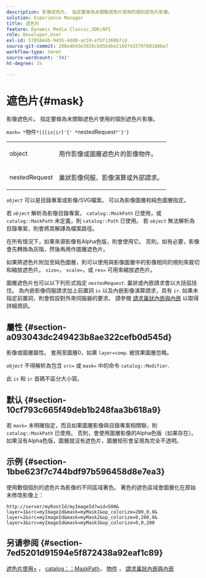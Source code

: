 ```yaml
---
description: 影像遮色片。 指定要做為未關聯遮色片使用的個別遮色片影像。
solution: Experience Manager
title: 遮色片
feature: Dynamic Media Classic,SDK/API
role: Developer,User
exl-id: 5785844b-945b-4dd0-ac59-efbf1360b7cd
source-git-commit: 206e4643e3926cb85b4be2189743578f88180be7
workflow-type: tm+mt
source-wordcount: '341'
ht-degree: 1%

---
```


# 遮色片{#mask}

影像遮色片。 指定要做為未關聯遮色片使用的個別遮色片影像。

`mask= *`物件`*|{[is|ir]'{' *`nestedRequest`*'}'}`

<table id="simpletable_F5A8CD8D7E9B48DAB3C8184E8FE60D9B"> 
 <tr class="strow"> 
  <td class="stentry"> <p><span class="varname"> object</span> </p></td> 
  <td class="stentry"> <p>用作影像或圖層遮色片的影像物件。 </p></td> 
 </tr> 
 <tr class="strow"> 
  <td class="stentry"> <p><span class="varname"> nestedRequest</span> </p></td> 
  <td class="stentry"> <p>巢狀影像伺服、影像演算或外部請求。 </p></td> 
 </tr> 
</table>

*`object`* 可以是目錄專案或影像/SVG檔案。 可以為影像圖層和純色圖層指定。

若 *`object`* 解析為影像目錄專案， `catalog::MaskPath` 已使用，或 `catalog::MaskPath` 未定義，則 `catalog::Path` 已使用。 若 *`object`* 無法解析為目錄專案，則會將其解譯為檔案路徑。

在所有情況下，如果來源影像有Alpha色版，則會使用它。 否則，如有必要，影像會先轉換為灰階，然後再用作圖層遮色片。

如果將遮色片附加至純色圖層，則可以使用與影像圖層中的影像相同的規則來裁切和縮放遮色片。 `size=`， `scale=`，或 `res=` 可用來縮放遮色片。

圖層遮色片也可以以下列形式指定 *`nestedRequest`*. 巢狀或內嵌請求會以大括弧括住。 為內嵌影像伺服請求加上前置詞 `is` 以及內嵌影像演算請求，具有 `ir`. 如果未指定前置詞，則會假設對外來伺服器的要求。 請參閱 [請求巢狀內嵌與內嵌](../../../../../is-api/http-ref/image-serving-api-ref/c-http-protocol-reference/c-syntax-and-features/r-request-nesting-and-embedding.md#reference-38ec66d4062046589e16c39bf1c6049b) 以取得詳細資訊。

## 屬性 {#section-a093043dc249423b8ae322cefb0d545d}

影像或圖層屬性。 套用至圖層0，如果 `layer=comp`. 被效果圖層忽略。

*`object`* 不得解析為包含 `src=` 或 `mask=` 中的命令 `catalog::Modifier`.

此 `is` 和 `ir` 首碼不區分大小寫。

## 默认 {#section-10cf793c665f49deb1b248faa3b618a9}

若 `mask=` 未明確指定，而且如果圖層影像與目錄專案相關聯，則 `catalog::MaskPath` 已使用。 否則，會使用圖層影像的Alpha色版（如果存在）。 如果沒有Alpha色版，圖層就沒有遮色片，圖層矩形會呈現為完全不透明。

## 示例 {#section-1bbe623f7c744bdf97b596458d8e7ea3}

使用數個個別的遮色片為影像的不同區域著色。 著色的遮色區域會圖層化在原始未修改影像上：

`http://server/myRootId/myImageId?wid=500& layer=1&src=myImageId&mask=myMask1&op_colorize=200,0,0& layer=2&src=myImageId&mask=myMask2&op_colorize=0,200,0& layer=3&src=myImageId&mask=myMask3&op_colorize=0,0,200`

## 另请参阅 {#section-7ed5201d91594e5f872438a92eaf1c89}

[遮色片使用=](../../../../../is-api/http-ref/image-serving-api-ref/c-http-protocol-reference/c-command-reference/r-maskuse.md#reference-9bb1fb5eee4a4bd38f33dadc1a752464) ， [catalog：：MaskPath](/help/aem-is-ir-api/is-api/image-catalog/image-serving-api-ref/c-image-catalog-reference/c-image-svg-data-reference/c-image-data-reference/r-maskpath-cat.md)， [物件](../../../../../is-api/http-ref/image-serving-api-ref/c-http-protocol-reference/c-data-types/r-object.md#reference-2591bd24548d462782c68d138ef795a0) ， [請求巢狀內嵌與內嵌](../../../../../is-api/http-ref/image-serving-api-ref/c-http-protocol-reference/c-syntax-and-features/r-request-nesting-and-embedding.md#reference-38ec66d4062046589e16c39bf1c6049b)
